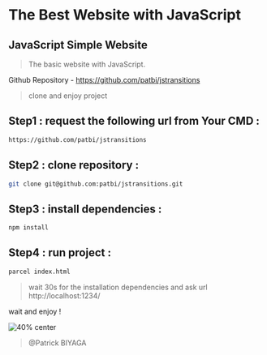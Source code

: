 # The Best Website with JavaScript

## JavaScript Simple Website 

>  The basic website with JavaScript.

Github Repository - https://github.com/patbi/jstransitions


> clone and enjoy project 

## Step1 : request the following url from Your CMD :  

```bash
https://github.com/patbi/jstransitions
```

## Step2 : clone repository :

```bash
git clone git@github.com:patbi/jstransitions.git
```

## Step3 : install dependencies :

```bash
npm install
```

## Step4 : run project :

```bash
parcel index.html
```

> wait 30s for the installation dependencies and ask url http://localhost:1234/

wait and enjoy !


![40% center](https://github.com/patbi/jstransitions/IB.png)


> @Patrick BIYAGA